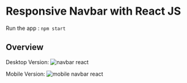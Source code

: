 # Responsive Navbar with React JS

Run the app : `npm start`

## Overview
Desktop Version:
![navbar react](https://user-images.githubusercontent.com/70443393/147880095-7513331b-c43b-465a-b351-039fdd1b3467.PNG)

Mobile Version:
![mobile navbar react](https://user-images.githubusercontent.com/70443393/147880100-6ae82a9c-a473-4ea7-9d1a-d0defcbf1e8e.PNG)

